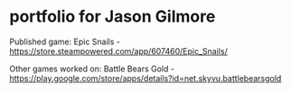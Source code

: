 # portfolio for Jason Gilmore

Published game:
Epic Snails - https://store.steampowered.com/app/607460/Epic_Snails/

Other games worked on:
Battle Bears Gold - https://play.google.com/store/apps/details?id=net.skyvu.battlebearsgold
